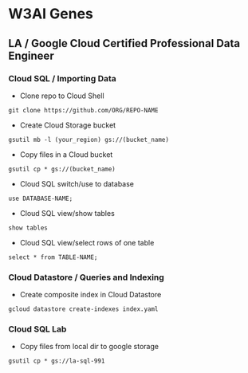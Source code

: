 # W3AI Genes 

## LA / Google Cloud Certified Professional Data Engineer

### Cloud SQL / Importing Data

- Clone repo to Cloud Shell
```
git clone https://github.com/ORG/REPO-NAME
```
- Create Cloud Storage bucket

```gsutil mb -l (your_region) gs://(bucket_name)```

- Copy files in a Cloud bucket

```gsutil cp * gs://(bucket_name)```

- Cloud SQL switch/use to database

```use DATABASE-NAME;```

- Cloud SQL view/show tables

```show tables```

- Cloud SQL view/select rows of one table

```select * from TABLE-NAME;```

### Cloud Datastore / Queries and Indexing

- Create composite index in Cloud Datastore

```gcloud datastore create-indexes index.yaml```

### Cloud SQL Lab

- Copy files from local dir to google storage

```gsutil cp * gs://la-sql-991```



